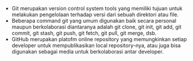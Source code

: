 - Git merupakan version control system tools yang memiliki tujuan untuk melakukan pengelolaan terhadap versi dari sebuah direktori atau file.
- Beberapa command git yang umum digunakan baik secara personal maupun berkolaborasi diantaranya adalah git clone, git init, git add, git commit, git stash, git push, git fetch, git pull, git merge, dsb.
- GitHub merupakan platofm online repository yang memungkinkan setiap developer untuk mempublikasikan local repository-nya, atau juga bisa digunakan sebagai media untuk berkolaborasi antar developer.